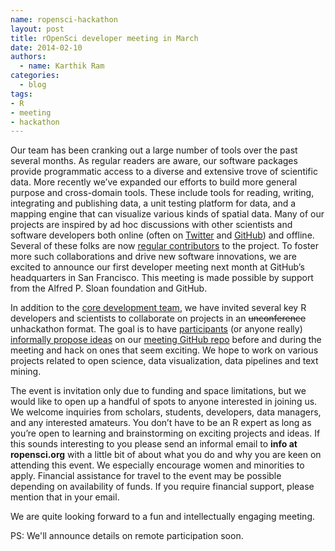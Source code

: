 ```yaml
---
name: ropensci-hackathon
layout: post
title: rOpenSci developer meeting in March
date: 2014-02-10
authors:
  - name: Karthik Ram
categories:
  - blog
tags:
- R
- meeting
- hackathon
---
```


Our team has been cranking out a large number of tools over the past several months. As regular readers are aware, our software packages provide programmatic access to a diverse and extensive trove of scientific data. More recently we’ve expanded our efforts to build more general purpose and cross-domain tools. These include tools for reading, writing, integrating and publishing data, a unit testing platform for data, and a mapping engine that can visualize various kinds of spatial data. Many of our projects are inspired by ad hoc discussions with other scientists and software developers both online (often on [Twitter](https://twitter.com/ropensci) and [GitHub](https://github.com/ropensci)) and offline. Several of these folks are now [regular contributors](http://ropensci.org/codevs/index.html) to the project. To foster more such collaborations and drive new software innovations, we are excited to announce our first developer meeting next month at GitHub’s headquarters in San Francisco. This meeting is made possible by support from the Alfred P. Sloan foundation and GitHub.

In addition to the [core development team](http://ropensci.org/about/#devteam), we have invited several key R developers and scientists to collaborate on projects in an <strike>unconference</strike> unhackathon format. The goal is to have [participants](https://github.com/ropensci/hackathon#ropensci-hackathon) (or anyone really) [informally propose ideas](https://github.com/ropensci/hackathon/issues) on our [meeting GitHub repo](https://github.com/ropensci/hackathon) before and during the meeting and hack on ones that seem exciting. We hope to work on various projects related to open science, data visualization, data pipelines and text mining.

The event is invitation only due to funding and space limitations, but we would like to open up a handful of spots to anyone interested in joining us. We welcome inquiries from scholars, students, developers, data managers, and any interested amateurs. You don’t have to be an R expert as long as you’re open to learning and brainstorming on exciting projects and ideas. If this sounds interesting to you please send an informal email to **info at ropensci.org** with a little bit of about what you do and why you are keen on attending this event. We especially encourage women and minorities to apply. Financial assistance for travel to the event may be possible depending on availability of funds. If you require financial support, please mention that in your email.

We are quite looking forward to a fun and intellectually engaging meeting.

PS: We'll announce details on remote participation soon.
